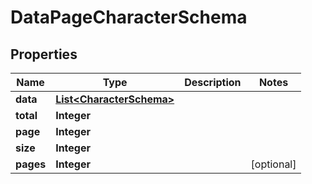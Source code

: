 

# DataPageCharacterSchema


## Properties

| Name | Type | Description | Notes |
|------------ | ------------- | ------------- | -------------|
|**data** | [**List&lt;CharacterSchema&gt;**](CharacterSchema.md) |  |  |
|**total** | **Integer** |  |  |
|**page** | **Integer** |  |  |
|**size** | **Integer** |  |  |
|**pages** | **Integer** |  |  [optional] |



